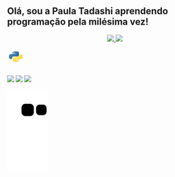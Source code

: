 ## Olá, sou a Paula Tadashi aprendendo programação pela milésima vez!
<div align="center">
  <a href="https://github.com/paulatadashi">
  <img height="140em" src="https://github-readme-stats.vercel.app/api?username=paulatadashi&show_icons=true&theme=radical&include_all_commits=true&count_private=true"/>
  <img height="140em" src="https://github-readme-stats.vercel.app/api/top-langs/?username=paulatadashi&layout=compact&langs_count=7&theme=radical"/>
</div>
  <div style="display: inline_block"><br>
<img align="center" alt="Rafa-Python" height="30" width="40" src="https://raw.githubusercontent.com/devicons/devicon/master/icons/python/python-original.svg">
  
   ##
 
<div> 
  <a href="https://instagram.com/paulatadashi" target="_blank"><img src="https://img.shields.io/badge/-Instagram-%23E4405F?style=for-the-badge&logo=instagram&logoColor=white" target="_blank"></a>
 	<a href="https://www.twitch.tv/paulatadashi" target="_blank"><img src="https://img.shields.io/badge/Twitch-9146FF?style=for-the-badge&logo=twitch&logoColor=white" target="_blank"></a>
  <a href="https://www.linkedin.com/in/paula-lopes/" target="_blank"><img src="https://img.shields.io/badge/-LinkedIn-%230077B5?style=for-the-badge&logo=linkedin&logoColor=white" target="_blank"></a> 
 
   ![Snake animation](https://github.com/paulatadashi/paulatadashi/blob/output/github-contribution-grid-snake.svg)
 
</div>

